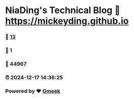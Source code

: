 # NiaDing's Technical Blog  :link: https://mickeyding.github.io 
### :page_facing_up: [13](https://mickeyding.github.io/tag.html) 
### :speech_balloon: 1 
### :hibiscus: 44967 
### :alarm_clock: 2024-12-17 14:36:25 
### Powered by :heart: [Gmeek](https://github.com/Meekdai/Gmeek)
